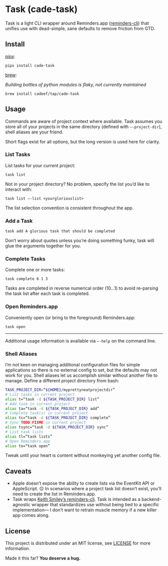 # Task (cade-task)

Task is a light CLI wrapper around Reminders.app ([reminders-cli](https://github.com/keith/reminders-cli)) that unifies use with dead-simple, sane defaults to remove friction from GTD.

## Install

[pipx](https://pypa.github.io/pipx/):

```
pipx install cade-task
```

[brew](https://brew.sh/):

*Building bottles of python modules is flaky, not currently maintained*

```
brew install cadeef/tap/cade-task
```

## Usage

Commands are aware of project context where available. Task assumes you store all of your projects in the same directory (defined with `—-project-dir`), shell aliases are your friend.

Short flags exist for all options, but the long version is used here for clarity.

### List Tasks

List tasks for your current project:

```
task list
```

Not in your project directory? No problem, specify the list you’d like to interact with:

```
task list —-list <yourgloriouslist>
```

The list selection convention is consistent throughout the app.

### Add a Task

```
task add A glorious task that should be completed
```

Don’t worry about quotes unless you’re doing something funky, task will glue the arguments together for you.

### Complete Tasks

Complete one or more tasks:

```
task complete 6 1 3
```

Tasks are completed in reverse numerical order (10...1) to avoid re-parsing the task list after each task is completed.

### Open Reminders.app

Conveniently open (or bring to the foreground) Reminders.app:

```
task open
```

______________________________________________________________________

Additional usage information is available via `—-help` on the command line.

### Shell Aliases

I’m not keen on managing additional configuration files for simple applications so there is no external config to set, but the defaults may not work for you. Shell aliases let us accomplish similar without another file to manage. Define a different project directory from bash:

```bash
TASK_PROJECT_DIR=“${HOME}/myprettyneatprojectdir”
# List tasks in current project
alias t=“task -d ${TASK_PROJECT_DIR} list”
# Add task in current project
alias ta=“task -d ${TASK_PROJECT_DIR} add”
# Complete task(s) in current project
alias tc=“task -d ${TASK_PROJECT_DIR} complete”
# Sync TODO|FIXME in current project
alias tsync=“task -d ${TASK_PROJECT_DIR} sync”
# List task lists
alias tl=“task lists”
# Open Reminders.app
alias to=“task open”
```

Tweak until your heart is content without monkeying yet another config file.

## Caveats

- Apple doesn’t expose the ability to create lists via the EventKit API or AppleScript. 😔 In scenarios where a project task list doesn’t exist, you’ll need to create the list in Reminders.app.
- Task wraps [Keith Smiley’s reminders-cli](https://github.com/keith/reminders-cli). Task is intended as a backend-agnostic wrapper that standardizes use without being tied to a specific implementation— I don’t want to retrain muscle memory if a new killer app comes along.

## License

This project is distributed under an MIT license, see [LICENSE](https://github.com/cadeef/cade-task/blob/main/LICENSE) for more information.

Made it this far? **You deserve a hug.**
